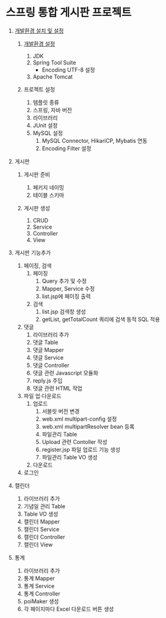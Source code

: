 # 스프링 통합 게시판 프로젝트

1. [개발환경 설치 및 설정](./1.개발환경-설치-및-설정.md)
	1. [개발환경 설정](./1.개발환경-설치-및-설정.md#개발환경-설정)
		1. JDK
		2. Spring Tool Suite
			* Encoding UTF-8 설정
		3. Apache Tomcat
		
	2. 프로젝트 설정
		1. 템플릿 종류
		2. 스프링, 자바 버전
		3. 라이브러리 
		4. JUnit 설정
		5. MySQL 설정
			1. MySQL Connector, HikariCP, Mybatis 연동
			2. Encoding Filter 설정

2. 게시판
	1. 게시판 준비
		1. 페키지 네이밍
		2. 테이블 스키마
		
	2. 게시판 생성
		1. CRUD
		2. Service
		3. Controller
		4. View
		
3. 게시판 기능추가
	1. 페이징, 검색
		1. 페이징
			1. Query 추가 및 수정
			2. Mapper, Service 수정
			3. list.jsp에 페이징 출력
		2. 검색
			1. list.jsp 검색창 생성
			2. getList, getTotalCount 쿼리에 검색 동적 SQL 적용
	2.  댓글
		1. 라이브러리 추가
		2. 댓글 Table
		3. 댓글 Mapper
		4. 댓글 Service
		5. 댓글 Controller
		6. 댓글 관련 Javascript 모듈화
		7. reply.js 주입
		8. 댓글 관련 HTML 작업
	4. 파일 업·다운로드
		1. 업로드
			1. 서블릿 버전 변경
			2. web.xml multipart-config 설정
			3. web.xml multipartResolver bean 등록
			4. 파일관리 Table
			5. Upload 관련 Contoller 작성
			6. register.jsp 파일 업로드 기능 생성
			7. 파일관리 Table VO 생성
		2. 다운로드
	5. 로그인
	
4. 캘린더
	1. 라이브러리 추가
	2. 기념일 관리 Table
	3. Table VO 생성
	4. 캘린더 Mapper
	5. 캘린더 Service
	6. 캘린더 Controller
	7. 캘린더 View

5. 통계
	1. 라이브러리 추가
	2. 통계 Mapper
	3. 통계 Service
	4. 통계 Controller
	5. poiMaker 생성
	6. 각 페이지마다 Excel 다운로드 버튼 생성
